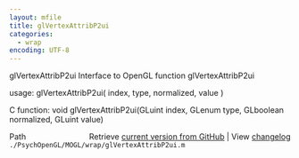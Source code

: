 ```yaml
---
layout: mfile
title: glVertexAttribP2ui
categories:
  - wrap
encoding: UTF-8
---
```


glVertexAttribP2ui  Interface to OpenGL function glVertexAttribP2ui

usage:  glVertexAttribP2ui( index, type, normalized, value )

C function:  void glVertexAttribP2ui(GLuint index, GLenum type, GLboolean normalized, GLuint value)


<div class="code_header" style="text-align:right;">
  <span style="float:left;">Path&nbsp;&nbsp;</span> <span class="counter">Retrieve <a href=
  "https://raw.github.com/Psychtoolbox-3/Psychtoolbox-3/beta/./PsychOpenGL/MOGL/wrap/glVertexAttribP2ui.m">current version from GitHub</a> | View <a href=
  "https://github.com/Psychtoolbox-3/Psychtoolbox-3/commits/beta/./PsychOpenGL/MOGL/wrap/glVertexAttribP2ui.m">changelog</a></span>
</div>
<div class="code">
  <code>./PsychOpenGL/MOGL/wrap/glVertexAttribP2ui.m</code>
</div>
